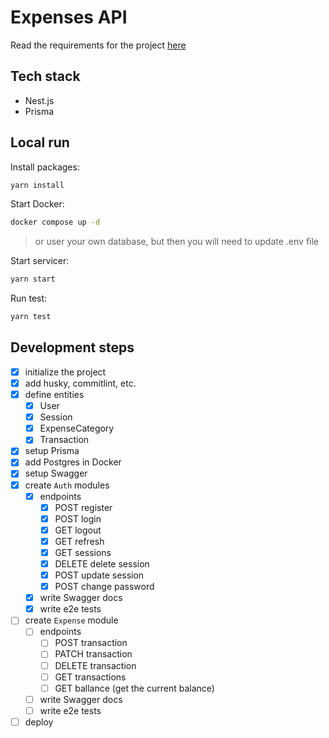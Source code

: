 # Expenses API

Read the requirements for the project [here](./Requirements.md)

## Tech stack

- Nest.js
- Prisma

## Local run

Install packages:

```sh
yarn install
```

Start Docker:

```sh
docker compose up -d
```

> or user your own database, but then you will need to update .env file

Start servicer:

```sh
yarn start
```

Run test:

```sh
yarn test
```

## Development steps

- [x] initialize the project
- [x] add husky, commitlint, etc.
- [x] define entities
  - [x] User
  - [x] Session
  - [x] ExpenseCategory
  - [x] Transaction
- [x] setup Prisma
- [x] add Postgres in Docker
- [x] setup Swagger
- [x] create `Auth` modules
  - [x] endpoints
    - [x] POST register
    - [x] POST login
    - [x] GET logout
    - [x] GET refresh
    - [x] GET sessions
    - [x] DELETE delete session
    - [x] POST update session
    - [x] POST change password
  - [x] write Swagger docs
  - [x] write e2e tests
- [ ] create `Expense` module
  - [ ] endpoints
    - [ ] POST transaction
    - [ ] PATCH transaction
    - [ ] DELETE transaction
    - [ ] GET transactions
    - [ ] GET ballance (get the current balance)
  - [ ] write Swagger docs
  - [ ] write e2e tests
- [ ] deploy
